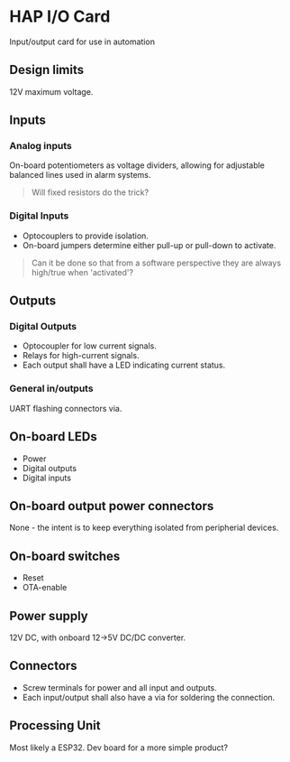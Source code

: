 # HAP I/O Card
Input/output card for use in automation

## Design limits
12V maximum voltage.

## Inputs

### Analog inputs

On-board potentiometers as voltage dividers, allowing for adjustable balanced lines used in alarm systems.
> Will fixed resistors do the trick?

### Digital Inputs

* Optocouplers to provide isolation.
* On-board jumpers determine either pull-up or pull-down to activate.

> Can it be done so that from a software perspective they are always high/true when 'activated'?

## Outputs

### Digital Outputs

* Optocoupler for low current signals.
* Relays for high-current signals.
* Each output shall have a LED indicating current status.

### General in/outputs

UART flashing connectors via.

## On-board LEDs
* Power
* Digital outputs
* Digital inputs

## On-board output power connectors
None - the intent is to keep everything isolated from peripherial devices.

## On-board switches
* Reset
* OTA-enable

## Power supply
12V DC, with onboard 12->5V DC/DC converter.

## Connectors

* Screw terminals for power and all input and outputs.
* Each input/output shall also have a via for soldering the connection.

## Processing Unit
Most likely a ESP32. Dev board for a more simple product?